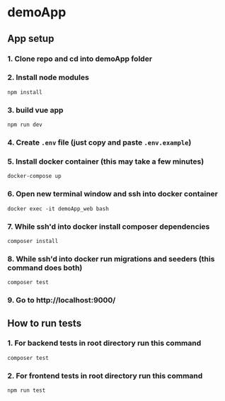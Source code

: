 # demoApp

## App setup

### 1. Clone repo and cd into demoApp folder

### 2. Install node modules

```
npm install
```

### 3. build vue app

```
npm run dev
```

### 4. Create `.env` file (just copy and paste `.env.example`)

### 5. Install docker container (this may take a few minutes)

```
docker-compose up
```

### 6. Open new terminal window and ssh into docker container

```
docker exec -it demoApp_web bash
```

### 7. While ssh'd into docker install composer dependencies

```
composer install
```

### 8. While ssh'd into docker run migrations and seeders (this command does both)

```
composer test
```

### 9. Go to http://localhost:9000/

## How to run tests

### 1. For backend tests in root directory run this command

```
composer test
```

### 2. For frontend tests in root directory run this command

```
npm run test
```

